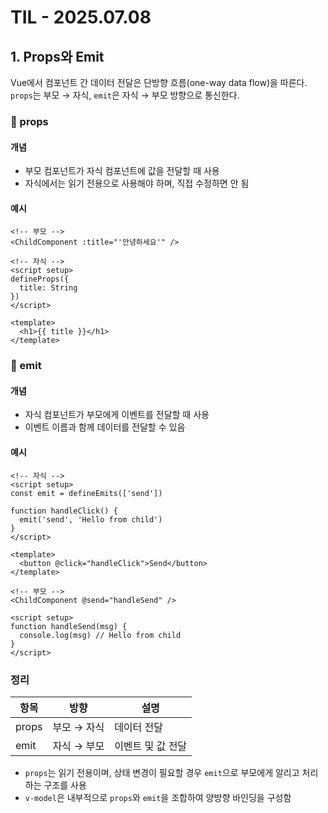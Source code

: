 # TIL - 2025.07.08

## 1. Props와 Emit

Vue에서 컴포넌트 간 데이터 전달은 단방향 흐름(one-way data flow)을 따른다.  
`props`는 부모 → 자식, `emit`은 자식 → 부모 방향으로 통신한다.

### 🔹 props

#### 개념
- 부모 컴포넌트가 자식 컴포넌트에 값을 전달할 때 사용
- 자식에서는 읽기 전용으로 사용해야 하며, 직접 수정하면 안 됨

#### 예시
```vue
<!-- 부모 -->
<ChildComponent :title="'안녕하세요'" />

<!-- 자식 -->
<script setup>
defineProps({
  title: String
})
</script>

<template>
  <h1>{{ title }}</h1>
</template>
```

### 🔹 emit

#### 개념
- 자식 컴포넌트가 부모에게 이벤트를 전달할 때 사용
- 이벤트 이름과 함께 데이터를 전달할 수 있음

#### 예시
```vue
<!-- 자식 -->
<script setup>
const emit = defineEmits(['send'])

function handleClick() {
  emit('send', 'Hello from child')
}
</script>

<template>
  <button @click="handleClick">Send</button>
</template>

<!-- 부모 -->
<ChildComponent @send="handleSend" />

<script setup>
function handleSend(msg) {
  console.log(msg) // Hello from child
}
</script>
```

### 정리

| 항목  | 방향         | 설명                    |
|-------|--------------|-------------------------|
| props | 부모 → 자식 | 데이터 전달             |
| emit  | 자식 → 부모 | 이벤트 및 값 전달       |

- `props`는 읽기 전용이며, 상태 변경이 필요할 경우 `emit`으로 부모에게 알리고 처리하는 구조를 사용
- `v-model`은 내부적으로 `props`와 `emit`을 조합하여 양방향 바인딩을 구성함